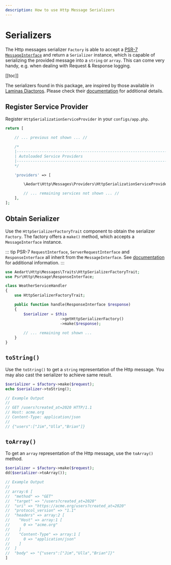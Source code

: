 ```yaml
---
description: How to use Http Message Serializers
---
```


# Serializers

The Http messages serializer `Factory` is able to accept a [PSR-7 `MessageInterface`](https://www.php-fig.org/psr/psr-7/#31-psrhttpmessagemessageinterface) and return a `Serializer` instance, which is capable of serializing the provided message into a `string` or `array`. 
This can come very handy, e.g. when dealing with Request & Response logging.

[[toc]]

The serializers found in this package, are inspired by those available in [Laminas Diactoros](https://github.com/laminas/laminas-diactoros).
Please check their [documentation](https://docs.laminas.dev/laminas-diactoros/v2/serialization/) for additional details.

## Register Service Provider

Register `HttpSerializationServiceProvider` in your `configs/app.php`. 

```php
return [

    // ... previous not shown ... //

    /*
    |--------------------------------------------------------------------------
    | Autoloaded Service Providers
    |--------------------------------------------------------------------------
    */

    'providers' => [

        \Aedart\Http\Messages\Providers\HttpSerializationServiceProvider::class

        // ... remaining services not shown ... //
    ],
];
```

## Obtain Serializer

Use the `HttpSerializerFactoryTrait` component to obtain the serializer `Factory`. 
The factory offers a `make()` method, which accepts a `MessageInterface` instance.

::: tip
PSR-7 `RequestInterface`, `ServerRequestInterface` and `ResponseInterface` all inherit from the `MessageInterface`.
See [documentation](https://www.php-fig.org/psr/psr-7/) for additional information.
:::

```php
use Aedart\Http\Messages\Traits\HttpSerializerFactoryTrait;
use Psr\Http\Message\ResponseInterface;

class WeatherServiceHandler
{
    use HttpSerializerFactoryTrait;

    public function handle(ResponseInterface $response)
    {
        $serializer = $this
                        ->getHttpSerializerFactory()
                        ->make($response);
        
        // ... remaining not shown ...    
    }
}
```

## `toString()`

Use the `toString()` to get a `string` representation of the Http message.
You may also cast the serializer to achieve same result.

```php
$serializer = $factory->make($request);
echo $serializer->toString();

// Example Output
//
// GET /users?created_at=2020 HTTP/1.1
// Host: acme.org
// Content-Type: application/json
//  
// {"users":["Jim","Ulla","Brian"]}
```

## `toArray()`

To get an `array` representation of the Http message, use the `toArray()` method.

```php
$serializer = $factory->make($request);
dd($serializer->toArray());

// Example Output
//
// array:6 [
//  "method" => "GET"
//  "target" => "/users?created_at=2020"
//  "uri" => "https://acme.org/users?created_at=2020"
//  "protocol_version" => "1.1"
//  "headers" => array:2 [
//    "Host" => array:1 [
//      0 => "acme.org"
//    ]
//    "Content-Type" => array:1 [
//      0 => "application/json"
//    ]
//  ]
//  "body" => "{"users":["Jim","Ulla","Brian"]}"
]
```
